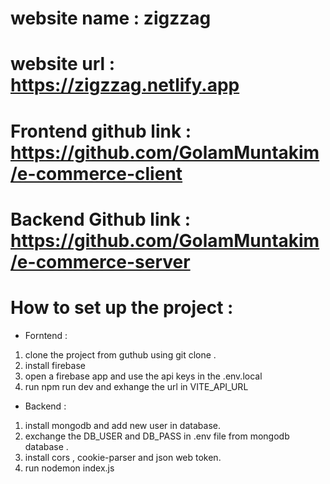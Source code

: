 # website name : zigzzag
# website url : https://zigzzag.netlify.app
# Frontend github link : https://github.com/GolamMuntakim/e-commerce-client
# Backend Github link : https://github.com/GolamMuntakim/e-commerce-server
# How to set up the project : 
* Forntend : 
1. clone the project from guthub using git clone .
2. install firebase
3. open a firebase app and use the api keys in the .env.local
4. run npm run dev and exhange the url in VITE_API_URL

* Backend : 
1. install mongodb and add new user in database.
2. exchange the DB_USER and DB_PASS in .env file from mongodb database .
3. install cors , cookie-parser and json web token.
4. run nodemon index.js
